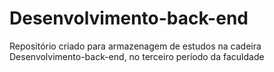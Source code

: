 # Desenvolvimento-back-end
 Repositório criado para armazenagem de estudos na cadeira Desenvolvimento-back-end, no terceiro período da faculdade
